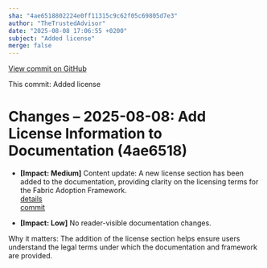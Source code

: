 ```yaml
---
sha: "4ae6518802224e0ff11315c9c62f05c69805d7e3"
author: "TheTrustedAdvisor"
date: "2025-08-08 17:06:55 +0200"
subject: "Added license"
merge: false
---
```


[View commit on GitHub](https://github.com/TheTrustedAdvisor/FabricAdoptionFramework/commit/4ae6518802224e0ff11315c9c62f05c69805d7e3)

This commit: Added license

# Changes – 2025-08-08: Add License Information to Documentation (4ae6518)

- **[Impact: Medium]** Content update: A new license section has been added to the documentation, providing clarity on the licensing terms for the Fabric Adoption Framework.  
   [details](/docs/about/changes/2025-08-08-added-license)  
   [commit](https://github.com/TheTrustedAdvisor/FabricAdoptionFramework/commit/4ae6518802224e0ff11315c9c62f05c69805d7e3)

- **[Impact: Low]** No reader-visible documentation changes.  

Why it matters: The addition of the license section helps ensure users understand the legal terms under which the documentation and framework are provided.
